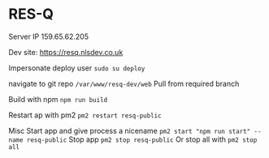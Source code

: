 # RES-Q
Server IP 159.65.62.205

Dev site: https://resq.nlsdev.co.uk

Impersonate deploy user
`sudo su deploy`

navigate to git repo `/var/www/resq-dev/web`
Pull from required branch

Build with npm `npm run build`

Restart ap with pm2
`pm2 restart resq-public`

Misc
Start app and give process a nicename
`pm2 start "npm run start" --name resq-public`
Stop app
`pm2 stop resq-public`
Or stop all with
`pm2 stop all`
